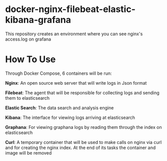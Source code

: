 # docker-nginx-filebeat-elastic-kibana-grafana

This repository creates an environment where you can see nginx's access.log on grafana

# How To Use

Through Docker Compose, 6 containers will be run:

**Nginx**: An open source web server that will write logs in Json format

**Filebeat**: The agent that will be responsible for collecting logs and sending them to elasticsearch

**Elastic Search**: The data search and analysis engine

**Kibana**: The interface for viewing logs arriving at elasticsearch

**Graphana**: For viewing graphana logs by reading them through the index on elasticsearch

**Curl**: A temporary container that will be used to make calls on nginx via curl and for creating the nginx index. At the end of its tasks the container and image will be removed

